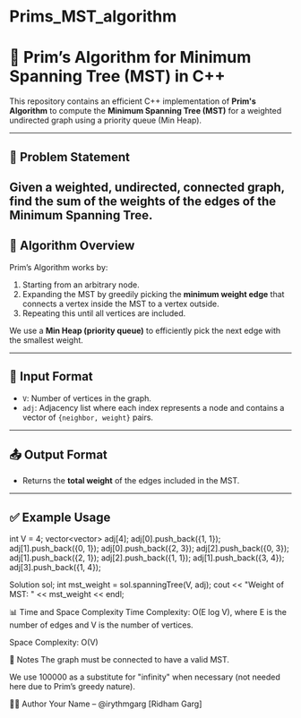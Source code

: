 # Prims_MST_algorithm
# 🌲 Prim’s Algorithm for Minimum Spanning Tree (MST) in C++

This repository contains an efficient C++ implementation of **Prim's Algorithm** to compute the **Minimum Spanning Tree (MST)** for a weighted undirected graph using a priority queue (Min Heap).

---

## 📌 Problem Statement
Given a weighted, undirected, connected graph, find the sum of the weights of the edges of the **Minimum Spanning Tree**.
---

## 🧠 Algorithm Overview

Prim’s Algorithm works by:

1. Starting from an arbitrary node.
2. Expanding the MST by greedily picking the **minimum weight edge** that connects a vertex inside the MST to a vertex outside.
3. Repeating this until all vertices are included.

We use a **Min Heap (priority queue)** to efficiently pick the next edge with the smallest weight.

---

## 🧾 Input Format

- `V`: Number of vertices in the graph.
- `adj`: Adjacency list where each index represents a node and contains a vector of `{neighbor, weight}` pairs.

---
## 📤 Output Format

- Returns the **total weight** of the edges included in the MST.

---

## ✅ Example Usage

int V = 4;
vector<vector<int>> adj[4];
adj[0].push_back({1, 1});
adj[1].push_back({0, 1});
adj[0].push_back({2, 3});
adj[2].push_back({0, 3});
adj[1].push_back({2, 1});
adj[2].push_back({1, 1});
adj[1].push_back({3, 4});
adj[3].push_back({1, 4});

Solution sol;
int mst_weight = sol.spanningTree(V, adj);
cout << "Weight of MST: " << mst_weight << endl;

📊 Time and Space Complexity
Time Complexity: O(E log V), where E is the number of edges and V is the number of vertices.

Space Complexity: O(V)

📎 Notes
The graph must be connected to have a valid MST.

We use 100000 as a substitute for "infinity" when necessary (not needed here due to Prim’s greedy nature).

👨‍💻 Author
Your Name – @irythmgarg [Ridham Garg]


